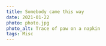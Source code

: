 ```yaml
---
title: Somebody came this way
date: 2021-01-22
photo: photo.jpg
photo_alt: Trace of paw on a napkin
tags: Misc
---
```

